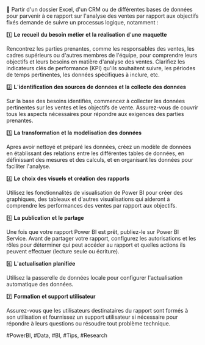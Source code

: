 📂 Partir d'un dossier Excel, d'un CRM ou de différentes bases de données pour parvenir à ce rapport sur l'analyse des ventes par rapport aux objectifs fixés demande de suivre un processus logique, notamment :


1️⃣ 𝐋𝐞 𝐫𝐞𝐜𝐮𝐞𝐢𝐥 𝐝𝐮 𝐛𝐞𝐬𝐨𝐢𝐧 𝐦𝐞́𝐭𝐢𝐞𝐫 𝐞𝐭 𝐥𝐚 𝐫𝐞́𝐚𝐥𝐢𝐬𝐚𝐭𝐢𝐨𝐧 𝐝'𝐮𝐧𝐞 𝐦𝐚𝐪𝐮𝐞𝐭𝐭𝐞

Rencontrez les parties prenantes, comme les responsables des ventes, les cadres supérieurs ou d'autres membres de l'équipe, pour comprendre leurs objectifs et leurs besoins en matière d'analyse des ventes.
Clarifiez les indicateurs clés de performance (KPI) qu'ils souhaitent suivre, les périodes de temps pertinentes, les données spécifiques à inclure, etc.

2️⃣  𝐋'𝐢𝐝𝐞𝐧𝐭𝐢𝐟𝐢𝐜𝐚𝐭𝐢𝐨𝐧 𝐝𝐞𝐬 𝐬𝐨𝐮𝐫𝐜𝐞𝐬 𝐝𝐞 𝐝𝐨𝐧𝐧𝐞́𝐞𝐬 𝐞𝐭 𝐥𝐚 𝐜𝐨𝐥𝐥𝐞𝐜𝐭𝐞 𝐝𝐞𝐬 𝐝𝐨𝐧𝐧𝐞́𝐞𝐬

Sur la base des besoins identifiés, commencez à collecter les données pertinentes sur les ventes et les objectifs de vente.
Assurez-vous de couvrir tous les aspects nécessaires pour répondre aux exigences des parties prenantes.

3️⃣ 𝐋𝐚 𝐭𝐫𝐚𝐧𝐬𝐟𝐨𝐫𝐦𝐚𝐭𝐢𝐨𝐧 𝐞𝐭 𝐥𝐚 𝐦𝐨𝐝𝐞́𝐥𝐢𝐬𝐚𝐭𝐢𝐨𝐧 𝐝𝐞𝐬 𝐝𝐨𝐧𝐧𝐞́𝐞𝐬

Apres avoir nettoyé et préparé les données, créez un modèle de données en établissant des relations entre les différentes tables de données, en définissant des mesures et des calculs, et en organisant les données pour faciliter l'analyse.

4️⃣ 𝐋𝐞 𝐜𝐡𝐨𝐢𝐱 𝐝𝐞𝐬 𝐯𝐢𝐬𝐮𝐞𝐥𝐬 𝐞𝐭 𝐜𝐫𝐞́𝐚𝐭𝐢𝐨𝐧 𝐝𝐞𝐬 𝐫𝐚𝐩𝐩𝐨𝐫𝐭𝐬

Utilisez les fonctionnalités de visualisation de Power BI pour créer des graphiques, des tableaux et d'autres visualisations qui aideront à comprendre les performances des ventes par rapport aux objectifs.

5️⃣  𝐋𝐚 𝐩𝐮𝐛𝐥𝐢𝐜𝐚𝐭𝐢𝐨𝐧 𝐞𝐭 𝐥𝐞 𝐩𝐚𝐫𝐭𝐚𝐠𝐞

Une fois que votre rapport Power BI est prêt, publiez-le sur Power BI Service.
Avant de partager votre rapport, configurez les autorisations et les rôles pour déterminer qui peut accéder au rapport et quelles actions ils peuvent effectuer (lecture seule ou écriture).

6️⃣ 𝐋'𝐚𝐜𝐭𝐮𝐚𝐥𝐢𝐬𝐚𝐭𝐢𝐨𝐧 𝐩𝐥𝐚𝐧𝐢𝐟𝐢𝐞́𝐞  

Utilisez la passerelle de données locale pour configurer l'actualisation automatique des données.

7️⃣ 𝐅𝐨𝐫𝐦𝐚𝐭𝐢𝐨𝐧 𝐞𝐭 𝐬𝐮𝐩𝐩𝐨𝐫𝐭 𝐮𝐭𝐢𝐥𝐢𝐬𝐚𝐭𝐞𝐮𝐫

Assurez-vous que les utilisateurs destinataires du rapport sont formés à son utilisation et fournissez un support utilisateur si nécessaire pour répondre à leurs questions ou résoudre tout problème technique.


#PowerBI, #Data, #BI, #Tips, #Research